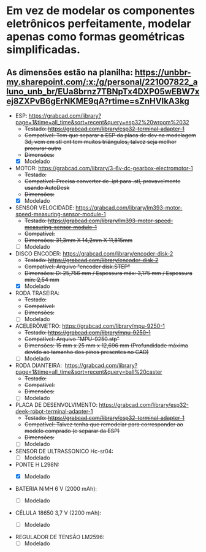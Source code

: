 
# Em vez de modelar os componentes eletrônicos perfeitamente, modelar apenas como formas geométricas simplificadas.
## As dimensões estão na planilha: https://unbbr-my.sharepoint.com/:x:/g/personal/221007822_aluno_unb_br/EUa8brnz7TBNpTx4DXP05wEBW7xej8ZXPvB6gErNKME9qA?rtime=sZnHVIkA3kg



- ESP:
https://grabcad.com/library?page=1&time=all_time&sort=recent&query=esp32%20wroom%2032
  - <s> Testado: https://grabcad.com/library/esp32-terminal-adapter-1
  - Compatível: Tem que separar a ESP da placa de dev na modelagem 3d, vem em stl ent tem muitos triângulos, talvez seja melhor procurar outro
  - Dimensões: </s>
  - [x] Modelado
  
- MOTOR:
https://grabcad.com/library/3-6v-dc-gearbox-electromotor-1
  - <s> Testado:
  - Compatível: Precisa converter de .ipt para .stl, provavelmente usando AutoDesk
  - Dimensões: </s>
  - [x] Modelado

- SENSOR VELOCIDADE: 
https://grabcad.com/library/lm393-motor-speed-measuring-sensor-module-1
  - <s> Testado: https://grabcad.com/library/lm393-motor-speed-measuring-sensor-module-1
  - Compatível:
  - Dimensões: 31,3mm X 14,2mm X 11,815mm </s>
  - [ ] Modelado

- DISCO ENCODER: 
https://grabcad.com/library/encoder-disk-2
  - <s> Testado: https://grabcad.com/library/encoder-disk-2 
  - Compatível: Arquivo "encoder disk.STEP"
  - Dimensões: D: 25,756 mm / Espessura máx: 3,175 mm / Espessura mín: 2,54 mm </s>
  - [x] Modelado

- RODA TRASEIRA:
  - <s> Testado:
  - Compatível:
  - Dimensões: </s>
  - [ ] Modelado

- ACELERÔMETRO: 
https://grabcad.com/library/mpu-9250-1
  - <s> Testado: https://grabcad.com/library/mpu-9250-1
  - Compatível: Arquivo "MPU-9250.stp"
  - Dimensões: 15 mm x 25 mm x 12,696 mm (Profundidade máxima devido ao tamanho dos pinos presentes no CAD) </s>
  - [ ] Modelado
    
- RODA DIANTEIRA: 
https://grabcad.com/library?page=1&time=all_time&sort=recent&query=ball%20caster
  - <s> Testado:
  - Compatível:
  - Dimensões: </s>
  - [ ] Modelado
    
- PLACA DE DESENVOLVIMENTO:
https://grabcad.com/library/esp32-deek-robot-terminal-adapter-1
  - <s> Testado: https://grabcad.com/library/esp32-terminal-adapter-1
  - Compatível: Talvez tenha que remodelar para corresponder ao modelo comprado (e separar da ESP)
  - Dimensões: </s>
  - [ ] Modelado
    
- SENSOR DE ULTRASSONICO Hc-sr04:
  - [ ] Modelado

- PONTE H L298N:
  - [x] Modelado


- BATERIA NiMH 6 V (2000 mAh):
  - [ ] Modelado


- CÉLULA 18650 3,7 V (2200 mAh):
  - [ ] Modelado

    
- REGULADOR DE TENSÃO LM2596:
  - [ ] Modelado
